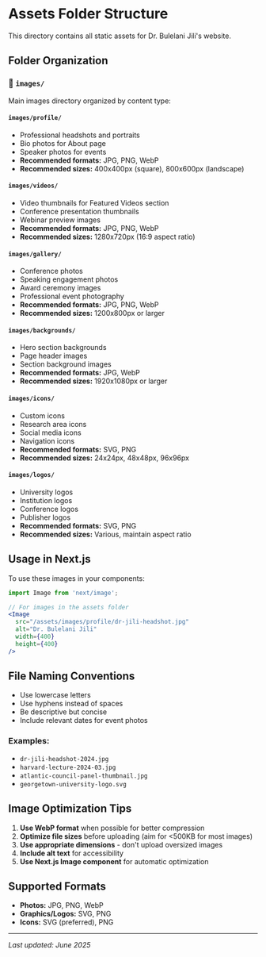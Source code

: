 # Assets Folder Structure

This directory contains all static assets for Dr. Bulelani Jili's website.

## Folder Organization

### 📁 `images/`
Main images directory organized by content type:

#### `images/profile/`
- Professional headshots and portraits
- Bio photos for About page
- Speaker photos for events
- **Recommended formats:** JPG, PNG, WebP
- **Recommended sizes:** 400x400px (square), 800x600px (landscape)

#### `images/videos/`
- Video thumbnails for Featured Videos section
- Conference presentation thumbnails
- Webinar preview images
- **Recommended formats:** JPG, PNG, WebP
- **Recommended sizes:** 1280x720px (16:9 aspect ratio)

#### `images/gallery/`
- Conference photos
- Speaking engagement photos
- Award ceremony images
- Professional event photography
- **Recommended formats:** JPG, PNG, WebP
- **Recommended sizes:** 1200x800px or larger

#### `images/backgrounds/`
- Hero section backgrounds
- Page header images
- Section background images
- **Recommended formats:** JPG, WebP
- **Recommended sizes:** 1920x1080px or larger

#### `images/icons/`
- Custom icons
- Research area icons
- Social media icons
- Navigation icons
- **Recommended formats:** SVG, PNG
- **Recommended sizes:** 24x24px, 48x48px, 96x96px

#### `images/logos/`
- University logos
- Institution logos
- Conference logos
- Publisher logos
- **Recommended formats:** SVG, PNG
- **Recommended sizes:** Various, maintain aspect ratio

## Usage in Next.js

To use these images in your components:

```jsx
import Image from 'next/image';

// For images in the assets folder
<Image 
  src="/assets/images/profile/dr-jili-headshot.jpg" 
  alt="Dr. Bulelani Jili"
  width={400}
  height={400}
/>
```

## File Naming Conventions

- Use lowercase letters
- Use hyphens instead of spaces
- Be descriptive but concise
- Include relevant dates for event photos

### Examples:
- `dr-jili-headshot-2024.jpg`
- `harvard-lecture-2024-03.jpg`
- `atlantic-council-panel-thumbnail.jpg`
- `georgetown-university-logo.svg`

## Image Optimization Tips

1. **Use WebP format** when possible for better compression
2. **Optimize file sizes** before uploading (aim for <500KB for most images)
3. **Use appropriate dimensions** - don't upload oversized images
4. **Include alt text** for accessibility
5. **Use Next.js Image component** for automatic optimization

## Supported Formats

- **Photos:** JPG, PNG, WebP
- **Graphics/Logos:** SVG, PNG
- **Icons:** SVG (preferred), PNG

---

*Last updated: June 2025* 